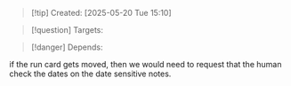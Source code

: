 
>[!tip] Created: [2025-05-20 Tue 15:10]

>[!question] Targets: 

>[!danger] Depends: 

if the run card gets moved, then we would need to request that the human check the dates on the date sensitive notes.